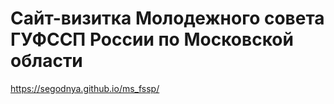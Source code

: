 # Сайт-визитка Молодежного совета ГУФССП России по Московской области

https://segodnya.github.io/ms_fssp/
